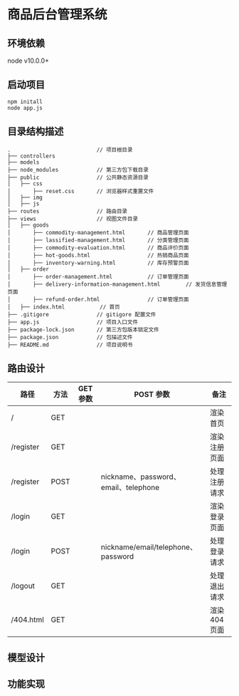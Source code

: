 # 商品后台管理系统

## 环境依赖
node v10.0.0+

## 启动项目
```shell
npm initall
node app.js
```

## 目录结构描述
```
.                           // 项目根目录
├── controllers
├── models
├── node_modules            // 第三方包下载目录
├── public                  // 公共静态资源目录
│   ├── css
│       ├── reset.css       // 浏览器样式重置文件
│   ├── img
│   ├── js
├── routes                  // 路由目录
├── views                   // 视图文件目录
│   ├── goods
│       ├── commodity-management.html       // 商品管理页面
│       ├── lassified-management.html       // 分类管理页面
│       ├── commodity-evaluation.html       // 商品评价页面
│       ├── hot-goods.html                  // 热销商品页面
│       ├── inventory-warning.html          // 库存预警页面
│   ├── order
│       ├── order-management.html           // 订单管理页面
│       ├── delivery-information-management.html        // 发货信息管理页面
│       ├── refund-order.html               // 订单管理页面
│   ├── index.html           // 首页
├── .gitigore               // gitigore 配置文件
├── app.js                  // 项目入口文件
├── package-lock.json       // 第三方包版本锁定文件
├── package.json            // 包描述文件
├── README.md               // 项目说明书
```

## 路由设计
| 路径      | 方法 | GET 参数 | POST 参数                            | 备注         |
| --------- | ---- | -------- | ------------------------------------ | ------------ |
| /         | GET  |          |                                      | 渲染首页     |
| /register | GET  |          |                                      | 渲染注册页面 |
| /register | POST |          | nickname、password、email、telephone | 处理注册请求 |
| /login    | GET  |          |                                      | 渲染登录页面 |
| /login    | POST |          | nickname/email/telephone、password   | 处理登录请求 |
| /logout   | GET  |          |                                      | 处理退出请求 |
| /404.html | GET  |          |                                      | 渲染404页面  |

## 模型设计

## 功能实现


